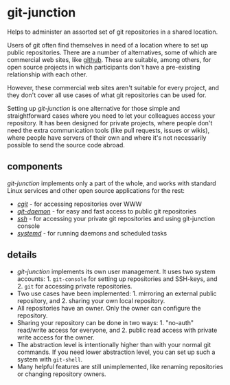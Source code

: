 # git-junction

Helps to administer an assorted set of git repositories in a shared location.

Users of git often find themselves in need of a location where to set up public
repositories. There are a number of alternatives, some of which are commercial
web sites, like [github](http://github.com). These are suitable, among others,
for open source projects in which participants don't have a pre-existing
relationship with each other.

However, these commercial web sites aren't suitable for every project, and they
don't cover all use cases of what git repositories can be used for.

Setting up *git-junction* is one alternative for those simple and
straightforward cases where you need to let your colleagues access your
repository. It has been designed for private projects, where people don't need
the extra communication tools (like pull requests, issues or wikis), where
people have servers of their own and where it's not necessarily possible to send
the source code abroad.

## components

*git-junction* implements only a part of the whole, and works with standard
Linux services and other open source applications for the rest:

- [*cgit*](https://git.zx2c4.com/cgit/) - for accessing repositories over WWW
- [*git-daemon*](https://git-scm.com/) - for easy and fast access to public git
  repositories
- [*ssh*](http://www.openssh.com/) - for accessing your private git repositories
  and using git-junction console
- [*systemd*](https://www.freedesktop.org/wiki/Software/systemd/) - for running
  daemons and scheduled tasks

## details

- *git-junction* implements its own user management. It uses two system
  accounts: 1. `git-console` for setting up repositories and SSH-keys, and 2.
  `git` for accessing private repositories.
- Two use cases have been implemented: 1. mirroring an external public
  repository, and 2. sharing your own local repository.
- All repositories have an owner. Only the owner can configure the repository.
- Sharing your repository can be done in two ways: 1. "no-auth" read/write
  access for everyone, and 2. public read access with private write access for
  the owner.
- The abstraction level is intentionally higher than with your normal git
  commands. If you need lower abstraction level, you can set up such a system
  with `git-shell`.
- Many helpful features are still unimplemented, like renaming repositories or
  changing repository owners.
